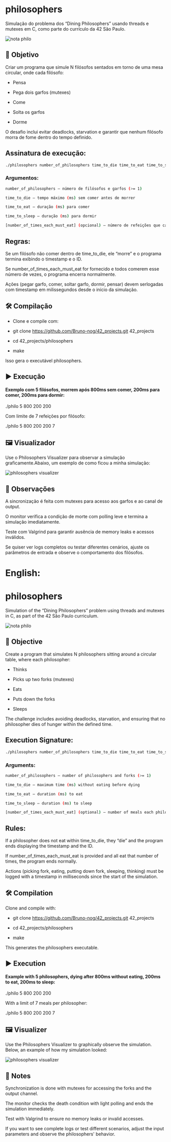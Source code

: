 # philosophers

Simulação do problema dos “Dining Philosophers” usando threads e mutexes em C, como parte do currículo da 42 São Paulo.

![nota philo](../images/philosophers100.png)

## 📌 Objetivo

Criar um programa que simule N filósofos sentados em torno de uma mesa circular, onde cada filósofo:

- Pensa

- Pega dois garfos (mutexes)

- Come

- Solta os garfos

- Dorme

O desafio inclui evitar deadlocks, starvation e garantir que nenhum filósofo morra de fome dentro do tempo definido.

## Assinatura de execução:

```bash
./philosophers number_of_philosophers time_to_die time_to_eat time_to_sleep [number_of_times_each_must_eat]
```

### Argumentos:
```bash
number_of_philosophers — número de filósofos e garfos (>= 1)

time_to_die — tempo máximo (ms) sem comer antes de morrer

time_to_eat — duração (ms) para comer

time_to_sleep — duração (ms) para dormir

[number_of_times_each_must_eat] (opcional) — número de refeições que cada filósofo deve fazer antes de encerrar
```
## Regras:

Se um filósofo não comer dentro de time_to_die, ele “morre” e o programa termina exibindo o timestamp e o ID.

Se number_of_times_each_must_eat for fornecido e todos comerem esse número de vezes, o programa encerra normalmente.

Ações (pegar garfo, comer, soltar garfo, dormir, pensar) devem ser ​logadas com timestamp em milissegundos desde o início da simulação.

## 🛠️ Compilação

- Clone e compile com:

- git clone https://github.com/Bruno-nog/42_projects.git 42_projects

- cd 42_projects/philosophers
- make

Isso gera o executável philosophers.

## ▶️ Execução

#### Exemplo com 5 filósofos, morrem após 800ms sem comer, 200ms para comer, 200ms para dormir:

./philo 5 800 200 200

Com limite de 7 refeições por filósofo:

./philo 5 800 200 200 7

## 🖼️ Visualizador

Use o Philosophers Visualizer para observar a simulação graficamente.Abaixo, um exemplo de como ficou a minha simulação:

![philosophers visualizer](../images/philo_visualizer.png)

## 🧼 Observações

A sincronização é feita com mutexes para acesso aos garfos e ao canal de output.

O monitor verifica a condição de morte com polling leve e termina a simulação imediatamente.

Teste com Valgrind para garantir ausência de memory leaks e acessos inválidos.

Se quiser ver logs completos ou testar diferentes cenários, ajuste os parâmetros de entrada e observe o comportamento dos filósofos.

# English:

# philosophers

Simulation of the “Dining Philosophers” problem using threads and mutexes in C, as part of the 42 São Paulo curriculum.

![nota philo](../images/philosophers100.png)


## 📌 Objective

Create a program that simulates N philosophers sitting around a circular table, where each philosopher:

- Thinks

- Picks up two forks (mutexes)

- Eats

- Puts down the forks

- Sleeps

The challenge includes avoiding deadlocks, starvation, and ensuring that no philosopher dies of hunger within the defined time.

## Execution Signature:
```bash
./philosophers number_of_philosophers time_to_die time_to_eat time_to_sleep [number_of_times_each_must_eat]
```
### Arguments:
```bash
number_of_philosophers — number of philosophers and forks (>= 1)

time_to_die — maximum time (ms) without eating before dying

time_to_eat — duration (ms) to eat

time_to_sleep — duration (ms) to sleep

[number_of_times_each_must_eat] (optional) — number of meals each philosopher must eat before ending
```
## Rules:

If a philosopher does not eat within time_to_die, they “die” and the program ends displaying the timestamp and the ID.

If number_of_times_each_must_eat is provided and all eat that number of times, the program ends normally.

Actions (picking fork, eating, putting down fork, sleeping, thinking) must be logged with a timestamp in milliseconds since the start of the simulation.

## 🛠️ Compilation

Clone and compile with:

- git clone https://github.com/Bruno-nog/42_projects.git 42_projects

- cd 42_projects/philosophers

- make

This generates the philosophers executable.

## ▶️ Execution

#### Example with 5 philosophers, dying after 800ms without eating, 200ms to eat, 200ms to sleep:

./philo 5 800 200 200

With a limit of 7 meals per philosopher:

./philo 5 800 200 200 7

## 🖼️ Visualizer

Use the Philosophers Visualizer to graphically observe the simulation. Below, an example of how my simulation looked:

![philosophers visualizer](../images/philo_visualizer.png)

## 🧼 Notes

Synchronization is done with mutexes for accessing the forks and the output channel.

The monitor checks the death condition with light polling and ends the simulation immediately.

Test with Valgrind to ensure no memory leaks or invalid accesses.

If you want to see complete logs or test different scenarios, adjust the input parameters and observe the philosophers' behavior.

